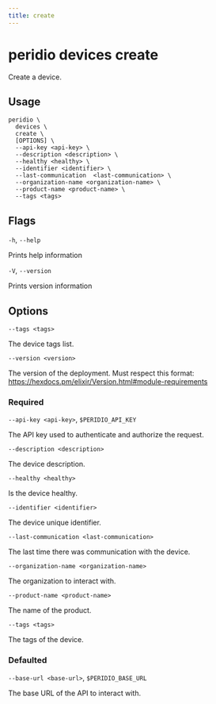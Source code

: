 ```yaml
---
title: create
---
```


# peridio devices create

Create a device.

## Usage

```
peridio \
  devices \
  create \
  [OPTIONS] \
  --api-key <api-key> \
  --description <description> \
  --healthy <healthy> \
  --identifier <identifier> \
  --last-communication  <last-communication> \
  --organization-name <organization-name> \
  --product-name <product-name> \
  --tags <tags>
```

## Flags

`-h`, `--help`

Prints help information

`-V`, `--version`

Prints version information

## Options

`--tags <tags>`

The device tags list.

`--version <version>`

The version of the deployment. Must respect this format: https://hexdocs.pm/elixir/Version.html#module-requirements

### Required

`--api-key <api-key>`, `$PERIDIO_API_KEY`

The API key used to authenticate and authorize the request.

`--description <description>`

The device description.

`--healthy <healthy>`

Is the device healthy.

`--identifier <identifier>`

The device unique identifier.

`--last-communication <last-communication>`

The last time there was communication with the device.

`--organization-name <organization-name>`

The organization to interact with.

`--product-name <product-name>`

The name of the product.

`--tags <tags>`

The tags of the device.

### Defaulted

`--base-url <base-url>`, `$PERIDIO_BASE_URL`

The base URL of the API to interact with.

